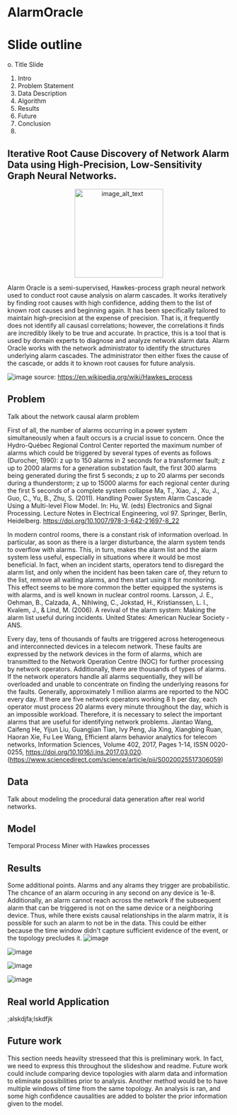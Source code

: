# AlarmOracle

# Slide outline
o. Title Slide
1. Intro
2. Problem Statement
3. Data Description
4. Algorithm
5. Results
6. Future
7. Conclusion
8. 
## Iterative Root Cause Discovery of Network Alarm Data using High-Precision, Low-Sensitivity Graph Neural Networks.
<!-- Centered and resized image -->
<div align="center">
  <img src="https://github.com/Luke-J-Miller/AlarmOracle/assets/111100132/a7aa422a-fcaa-43c0-a0ed-92429f80c885" alt="image_alt_text" width="200" height="200"/>
</div>


Alarm Oracle is a semi-supervised, Hawkes-process graph neural network used to conduct root cause analysis on alarm cascades.  It works iteratively by finding root causes with high confidence, adding them to the list of known root causes and beginning again. It has been specifically tailored to maintain high-precision at the expense of precision.  That is, it frequently does not identify all causasl correlations; however, the correlations it finds are incredibly likely to be true and accurate.  In practice, this is a tool that is used by domain experts to diagnose and analyze network alarm data.  Alarm Oracle works with the network administrator to identify the structures underlying alarm cascades.  The administrator then either fixes the cause of the cascade, or adds it to known root causes for future analysis.


![image](https://github.com/Luke-J-Miller/AlarmOracle/assets/111100132/7ed3b2e1-3c86-46bb-a037-77d385cb7a60)
source: https://en.wikipedia.org/wiki/Hawkes_process

## Problem
Talk about the network causal alarm problem

First of all, the number of alarms occurring in a power system simultaneously when
a fault occurs is a crucial issue to concern. Once the Hydro-Québec Regional Control
Center reported the maximum number of alarms which could be triggered by several
types of events as follows (Durocher, 1990):
z up to 150 alarms in 2 seconds for a transformer fault;
z up to 2000 alarms for a generation substation fault, the first 300 alarms being
generated during the first 5 seconds;
z up to 20 alarms per seconds during a thunderstorm;
z up to 15000 alarms for each regional center during the first 5 seconds of a complete system collapse
Ma, T., Xiao, J., Xu, J., Guo, C., Yu, B., Zhu, S. (2011). Handling Power System Alarm Cascade Using a Multi-level Flow Model. In: Hu, W. (eds) Electronics and Signal Processing. Lecture Notes in Electrical Engineering, vol 97. Springer, Berlin, Heidelberg. https://doi.org/10.1007/978-3-642-21697-8_22



In modern control rooms, there is a constant risk of
information overload. In particular, as soon as there is a
larger disturbance, the alarm system tends to overflow
with alarms. This, in turn, makes the alarm list and the
alarm system less useful, especially in situations where it
would be most beneficial. In fact, when an incident starts,
operators tend to disregard the alarm list, and only when
the incident has been taken care of, they return to the list,
remove all waiting alarms, and then start using it for
monitoring. This effect seems to be more common the
better equipped the systems is with alarms, and is well
known in nuclear control rooms.
Larsson, J. E., Oehman, B., Calzada, A., Nihlwing, C., Jokstad, H., Kristianssen, L. I., Kvalem, J., & Lind, M. (2006). A revival of the alarm system: Making the alarm list useful during incidents. United States: American Nuclear Society - ANS.




Every day, tens of thousands of faults are triggered across heterogeneous and interconnected devices in a telecom network. These faults are expressed by the network devices in the form of alarms, which are transmitted to the Network Operation Centre (NOC) for further processing by network operators. Additionally, there are thousands of types of alarms. If the network operators handle all alarms sequentially, they will be overloaded and unable to concentrate on finding the underlying reasons for the faults. Generally, approximately 1 million alarms are reported to the NOC every day. If there are five network operators working 8 h per day, each operator must process 20 alarms every minute throughout the day, which is an impossible workload. Therefore, it is necessary to select the important alarms that are useful for identifying network problems.
Jiantao Wang, Caifeng He, Yijun Liu, Guangjian Tian, Ivy Peng, Jia Xing, Xiangbing Ruan, Haoran Xie, Fu Lee Wang,
Efficient alarm behavior analytics for telecom networks,
Information Sciences,
Volume 402,
2017,
Pages 1-14,
ISSN 0020-0255,
https://doi.org/10.1016/j.ins.2017.03.020.
(https://www.sciencedirect.com/science/article/pii/S0020025517306059)


## Data
Talk about modeling the procedural data generation after real world networks.

## Model
Temporal Process Miner with Hawkes processes

## Results
Some additional points.  Alarms and any alrams they trigger are probabilistic.  The chcance of an alarm occuring in any second on any device is 1e-8.  Additionally, an alarm cannot reach across the network if the subsequent alarm that can be triggered is not on the same device or a neighboring device.  Thus, while there exists causal relationships in the alarm matrix, it is possible for such an alarm to not be in the data.  This could be either because the time window didn't capture sufficient evidence of the event, or the topology precludes it.
![image](https://github.com/Luke-J-Miller/AlarmOracle/assets/111100132/736cf6ab-cfbf-4977-9012-7a3ffd3874f1)

![image](https://github.com/Luke-J-Miller/AlarmOracle/assets/111100132/99259274-4555-4ca1-82a7-9acf2e857f42)

![image](https://github.com/Luke-J-Miller/AlarmOracle/assets/111100132/a2a13437-6995-4bb1-a4d4-ac953e1f1a9c)

![image](https://github.com/Luke-J-Miller/AlarmOracle/assets/111100132/497e32fa-b4e2-4798-8ea4-333a6ed689c2)




## Real world Application
;alskdjfa;lskdfjk

## Future work
This section needs heavilty stresseed that this is preliminary work.  In fact, we need to express this throughout the slideshow and readme.  Future work could include comparing device topologies with alarm data and information to eliminate possibilities prior to analysis.  Another method would be to have multiple windows of time from the same topology.  An analysis is ran, and some high confidence causalities are added to bolster the prior information given to the model.
